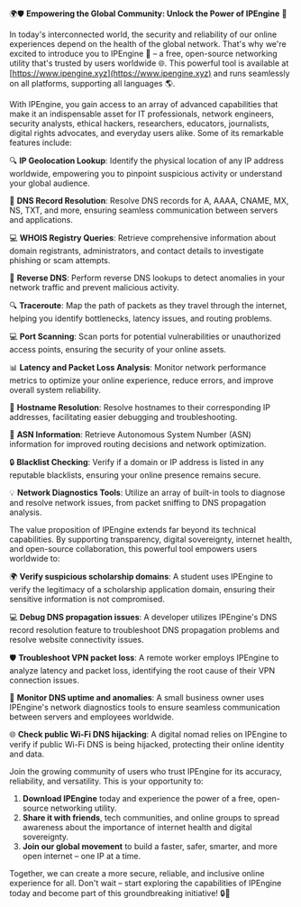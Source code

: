 🌍🛡️ **Empowering the Global Community: Unlock the Power of IPEngine** 🔑

In today's interconnected world, the security and reliability of our online experiences depend on the health of the global network. That's why we're excited to introduce you to IPEngine 🚀 – a free, open-source networking utility that's trusted by users worldwide 🌐. This powerful tool is available at [https://www.ipengine.xyz](https://www.ipengine.xyz) and runs seamlessly on all platforms, supporting all languages 🌎.

With IPEngine, you gain access to an array of advanced capabilities that make it an indispensable asset for IT professionals, network engineers, security analysts, ethical hackers, researchers, educators, journalists, digital rights advocates, and everyday users alike. Some of its remarkable features include:

🔍 **IP Geolocation Lookup**: Identify the physical location of any IP address worldwide, empowering you to pinpoint suspicious activity or understand your global audience.

📡 **DNS Record Resolution**: Resolve DNS records for A, AAAA, CNAME, MX, NS, TXT, and more, ensuring seamless communication between servers and applications.

💻 **WHOIS Registry Queries**: Retrieve comprehensive information about domain registrants, administrators, and contact details to investigate phishing or scam attempts.

🚀 **Reverse DNS**: Perform reverse DNS lookups to detect anomalies in your network traffic and prevent malicious activity.

🔍 **Traceroute**: Map the path of packets as they travel through the internet, helping you identify bottlenecks, latency issues, and routing problems.

💻 **Port Scanning**: Scan ports for potential vulnerabilities or unauthorized access points, ensuring the security of your online assets.

📊 **Latency and Packet Loss Analysis**: Monitor network performance metrics to optimize your online experience, reduce errors, and improve overall system reliability.

📍 **Hostname Resolution**: Resolve hostnames to their corresponding IP addresses, facilitating easier debugging and troubleshooting.

🚨 **ASN Information**: Retrieve Autonomous System Number (ASN) information for improved routing decisions and network optimization.

🔒 **Blacklist Checking**: Verify if a domain or IP address is listed in any reputable blacklists, ensuring your online presence remains secure.

💡 **Network Diagnostics Tools**: Utilize an array of built-in tools to diagnose and resolve network issues, from packet sniffing to DNS propagation analysis.

The value proposition of IPEngine extends far beyond its technical capabilities. By supporting transparency, digital sovereignty, internet health, and open-source collaboration, this powerful tool empowers users worldwide to:

🌍 **Verify suspicious scholarship domains**: A student uses IPEngine to verify the legitimacy of a scholarship application domain, ensuring their sensitive information is not compromised.

💻 **Debug DNS propagation issues**: A developer utilizes IPEngine's DNS record resolution feature to troubleshoot DNS propagation problems and resolve website connectivity issues.

🛡️ **Troubleshoot VPN packet loss**: A remote worker employs IPEngine to analyze latency and packet loss, identifying the root cause of their VPN connection issues.

💼 **Monitor DNS uptime and anomalies**: A small business owner uses IPEngine's network diagnostics tools to ensure seamless communication between servers and employees worldwide.

🌐 **Check public Wi-Fi DNS hijacking**: A digital nomad relies on IPEngine to verify if public Wi-Fi DNS is being hijacked, protecting their online identity and data.

Join the growing community of users who trust IPEngine for its accuracy, reliability, and versatility. This is your opportunity to:

1. **Download IPEngine** today and experience the power of a free, open-source networking utility.
2. **Share it with friends**, tech communities, and online groups to spread awareness about the importance of internet health and digital sovereignty.
3. **Join our global movement** to build a faster, safer, smarter, and more open internet – one IP at a time.

Together, we can create a more secure, reliable, and inclusive online experience for all. Don't wait – start exploring the capabilities of IPEngine today and become part of this groundbreaking initiative! 🔒🚀
